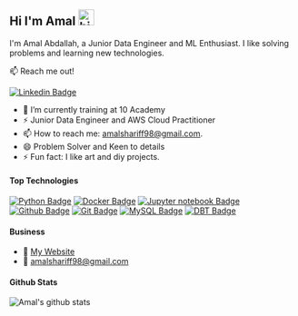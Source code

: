 ## Hi I'm Amal <img src="https://user-images.githubusercontent.com/1303154/88677602-1635ba80-d120-11ea-84d8-d263ba5fc3c0.gif" width="28px" height="28px" alt="hi">

I'm Amal Abdallah, a Junior Data Engineer and ML Enthusiast. I like solving problems and learning new technologies.

:mailbox: Reach me out!

[![Linkedin Badge](https://img.shields.io/badge/-Amal-0e76a8?style=flat&labelColor=0e76a8&logo=linkedin&logoColor=white)](https://www.linkedin.com/in/amal-abdallah-0b1a56150/) 


- 🔭 I’m currently training at 10 Academy
- ⚡ Junior Data Engineer and AWS Cloud Practitioner
- 📫 How to reach me: amalshariff98@gmail.com.
- 😄 Problem Solver and Keen to details
- ⚡ Fun fact: I like art and diy projects.

#### Top Technologies

<!-- TODO: Make technologies links takes you to repositories -->

[![Python Badge](https://img.shields.io/badge/-Python-F0DB4F?style=for-the-badge&labelColor=black&logo=python&logoColor=F0DB4F)](#)   [![Docker Badge](https://img.shields.io/badge/-Docker-007acc?style=for-the-badge&labelColor=black&logo=Docker&logoColor=007acc)](#)  [![Jupyter notebook Badge](https://img.shields.io/badge/-jupyter-FC6A03?style=for-the-badge&labelColor=black&logo=jupyter&logoColor=#FF4500)](#)  [![Github Badge](https://img.shields.io/badge/-github-white?style=for-the-badge&labelColor=black&logo=github&logoColor=#FF4500)](#)  [![Git Badge](https://img.shields.io/badge/-git-red?style=for-the-badge&labelColor=black&logo=git&logoColor=#FF4500)](#)  [![MySQL Badge](https://img.shields.io/badge/-MySQL-yellow?style=for-the-badge&labelColor=black&logo=MySQL&logoColor=#FF4500)](#)  [![DBT Badge](https://img.shields.io/badge/-DBT-red?style=for-the-badge&labelColor=black&logo=DBT&logoColor=#FF4500)](#) 


#### Business
- :paperclip: [My Website](https://sites.google.com/view/amalshariff/home)
- :email: amalshariff98@gmail.com


#### Github Stats

  <img align="left" alt="Amal's github stats" src="https://github-readme-stats.vercel.app/api?username=Amulah-98&show_icons=true&hide_border=false&title_color=ff652f&icon_color=FFE400&bg_color=09131B&text_color=ffffff&border_color=0c1a25" />

</details>

<!--START_SECTION:waka-->


<!--END_SECTION:waka-->

</details>
